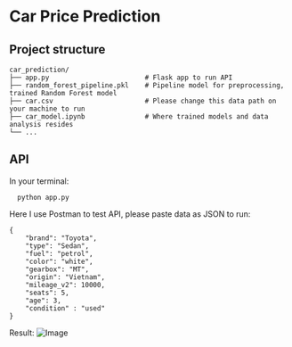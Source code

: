 # Car Price Prediction 

## Project structure
~~~
car_prediction/
├── app.py                        # Flask app to run API
├── random_forest_pipeline.pkl    # Pipeline model for preprocessing, trained Random Forest model       
├── car.csv                       # Please change this data path on your machine to run 
├── car_model.ipynb               # Where trained models and data analysis resides
└── ...

~~~
## API
In your terminal:
 ~~~
   python app.py
 ~~~
Here I use Postman to test API, please paste data as JSON to run:
~~~
{
    "brand": "Toyota",
    "type": "Sedan",
    "fuel": "petrol",
    "color": "white",
    "gearbox": "MT",
    "origin": "Vietnam",
    "mileage_v2": 10000,
    "seats": 5,
    "age": 3,
    "condition" : "used"
}
~~~
Result:
![Image](https://github.com/user-attachments/assets/b315aac4-97e3-4e1a-a76c-da8f0126a13d)
 
